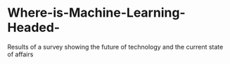 # Where-is-Machine-Learning-Headed-
 Results of a survey showing the future of technology and the current state of affairs
